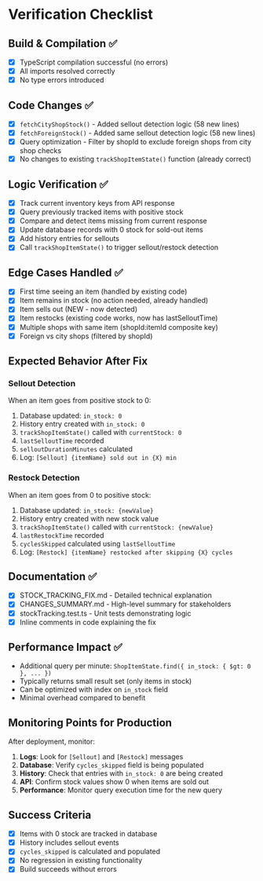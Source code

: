 # Verification Checklist

## Build & Compilation ✅
- [x] TypeScript compilation successful (no errors)
- [x] All imports resolved correctly
- [x] No type errors introduced

## Code Changes ✅
- [x] `fetchCityShopStock()` - Added sellout detection logic (58 new lines)
- [x] `fetchForeignStock()` - Added same sellout detection logic (58 new lines)
- [x] Query optimization - Filter by shopId to exclude foreign shops from city shop checks
- [x] No changes to existing `trackShopItemState()` function (already correct)

## Logic Verification ✅
- [x] Track current inventory keys from API response
- [x] Query previously tracked items with positive stock
- [x] Compare and detect items missing from current response
- [x] Update database records with 0 stock for sold-out items
- [x] Add history entries for sellouts
- [x] Call `trackShopItemState()` to trigger sellout/restock detection

## Edge Cases Handled ✅
- [x] First time seeing an item (handled by existing code)
- [x] Item remains in stock (no action needed, already handled)
- [x] Item sells out (NEW - now detected)
- [x] Item restocks (existing code works, now has lastSelloutTime)
- [x] Multiple shops with same item (shopId:itemId composite key)
- [x] Foreign vs city shops (filtered by shopId)

## Expected Behavior After Fix

### Sellout Detection
When an item goes from positive stock to 0:
1. Database updated: `in_stock: 0`
2. History entry created with `in_stock: 0`
3. `trackShopItemState()` called with `currentStock: 0`
4. `lastSelloutTime` recorded
5. `selloutDurationMinutes` calculated
6. Log: `[Sellout] {itemName} sold out in {X} min`

### Restock Detection
When an item goes from 0 to positive stock:
1. Database updated: `in_stock: {newValue}`
2. History entry created with new stock value
3. `trackShopItemState()` called with `currentStock: {newValue}`
4. `lastRestockTime` recorded
5. `cyclesSkipped` calculated using `lastSelloutTime`
6. Log: `[Restock] {itemName} restocked after skipping {X} cycles`

## Documentation ✅
- [x] STOCK_TRACKING_FIX.md - Detailed technical explanation
- [x] CHANGES_SUMMARY.md - High-level summary for stakeholders
- [x] stockTracking.test.ts - Unit tests demonstrating logic
- [x] Inline comments in code explaining the fix

## Performance Impact ✅
- Additional query per minute: `ShopItemState.find({ in_stock: { $gt: 0 }, ... })`
- Typically returns small result set (only items in stock)
- Can be optimized with index on `in_stock` field
- Minimal overhead compared to benefit

## Monitoring Points for Production

After deployment, monitor:
1. **Logs**: Look for `[Sellout]` and `[Restock]` messages
2. **Database**: Verify `cycles_skipped` field is being populated
3. **History**: Check that entries with `in_stock: 0` are being created
4. **API**: Confirm stock values show 0 when items are sold out
5. **Performance**: Monitor query execution time for the new query

## Success Criteria
- [x] Items with 0 stock are tracked in database
- [x] History includes sellout events
- [x] `cycles_skipped` is calculated and populated
- [x] No regression in existing functionality
- [x] Build succeeds without errors

